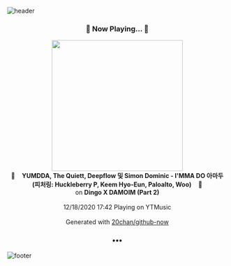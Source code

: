 ![header](https://capsule-render.vercel.app/api?type=wave&height=170&section=header&text=Hi.%20I'm%20SHIFT&fontColor=090707&fontAlignX=45&fontAlignY=65&fontSize=100)

<h3 align="center">🎵 Now Playing... 🎵</h3>
<p align="center">
  <a href="https://music.youtube.com/channel/UCyS1jT2cQS4JOMk6e6UIWHQ">
    <img width="300" src="https://lh3.googleusercontent.com/kUwgu2HKDV8zsEejZsQ7eG0IeoVH-NyBjsn9TcFlg-fpnYTYK-G1QKafy1AjoqbNEQoFUt1x5jZ8Apo">
  </a>
  <br>
  🎵&nbsp&nbsp&nbsp <b>YUMDDA, The Quiett, Deepflow 및 Simon Dominic - I'MMA DO 아마두(피처링: Huckleberry P, Keem Hyo-Eun, Paloalto, Woo)</b> &nbsp&nbsp&nbsp🎵
  <br>
  on <b>Dingo X DAMOIM (Part 2)</b>
  
  <br />
  <br />
  12/18/2020 17:42 Playing on YTMusic
  <br />
  <br />
  Generated with <a href="https://github.com/20chan/github-now">20chan/github-now</a>
</p>

<h3 align="center">•••</h3>

![footer](https://capsule-render.vercel.app/api?type=wave&height=150&section=footer)
